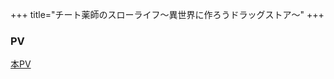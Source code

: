 +++
title="チート薬師のスローライフ～異世界に作ろうドラッグストア～"
+++


### PV
[本PV](https://www.youtube.com/watch?v=MvuZqC0PWUw)
